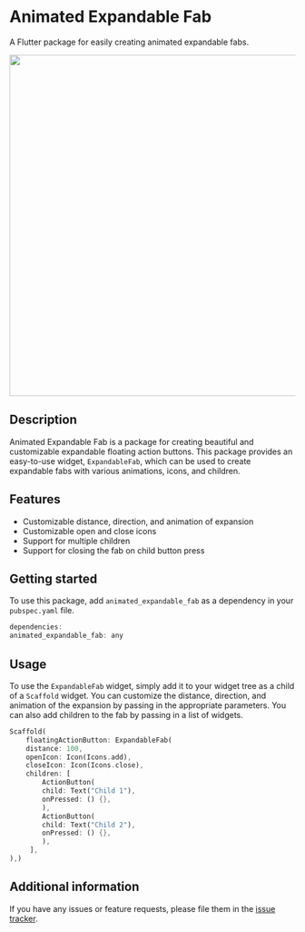 # Animated Expandable Fab

A Flutter package for easily creating animated expandable fabs.

<img src="https://raw.githubusercontent.com/tajaouart/animated_expandable_fab/main/animated_expandable_fab.gif" height="600"/>


## Description

Animated Expandable Fab is a package for creating beautiful and customizable expandable floating action buttons. This package provides an easy-to-use widget, `ExpandableFab`, which can be used to create expandable fabs with various animations, icons, and children.

## Features

- Customizable distance, direction, and animation of expansion
- Customizable open and close icons
- Support for multiple children
- Support for closing the fab on child button press

## Getting started

To use this package, add `animated_expandable_fab` as a dependency in your `pubspec.yaml` file.

```dart
dependencies:
animated_expandable_fab: any
```

## Usage

To use the `ExpandableFab` widget, simply add it to your widget tree as a child of a `Scaffold` widget. You can customize the distance, direction, and animation of the expansion by passing in the appropriate parameters. You can also add children to the fab by passing in a list of widgets.


```dart
Scaffold(
    floatingActionButton: ExpandableFab(
    distance: 100,
    openIcon: Icon(Icons.add),
    closeIcon: Icon(Icons.close),
    children: [
        ActionButton(
        child: Text("Child 1"),
        onPressed: () {},
        ),
        ActionButton(
        child: Text("Child 2"),
        onPressed: () {},
        ),
     ],
),)
```

## Additional information

If you have any issues or feature requests, please file them in the [issue tracker](https://github.com/tajaouart/animated_expandable_fab/issues).
